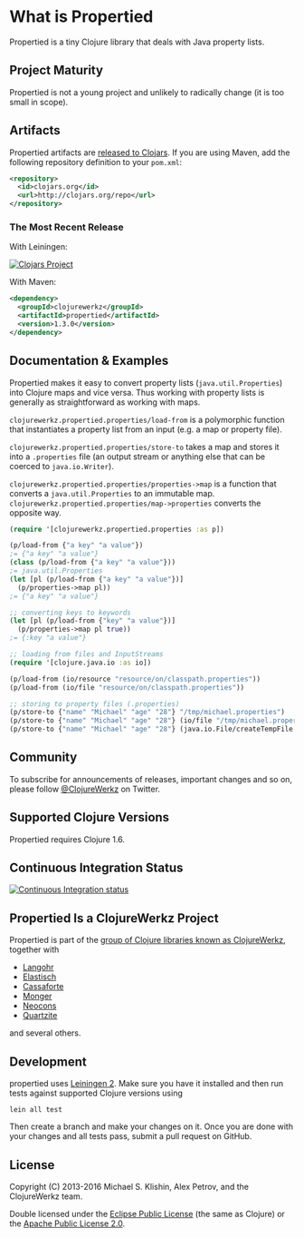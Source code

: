 # What is Propertied

Propertied is a tiny Clojure library that deals with Java property
lists.


## Project Maturity

Propertied is not a young project and unlikely to radically change
(it is too small in scope).


## Artifacts

Propertied artifacts are [released to
Clojars](https://clojars.org/clojurewerkz/propertied). If you are
using Maven, add the following repository definition to your
`pom.xml`:

``` xml
<repository>
  <id>clojars.org</id>
  <url>http://clojars.org/repo</url>
</repository>
```

### The Most Recent Release

With Leiningen:

[![Clojars Project](http://clojars.org/clojurewerkz/propertied/latest-version.svg)](http://clojars.org/clojurewerkz/propertied)


With Maven:

``` xml
<dependency>
  <groupId>clojurewerkz</groupId>
  <artifactId>propertied</artifactId>
  <version>1.3.0</version>
</dependency>
```


## Documentation & Examples

Propertied makes it easy to convert property lists
(`java.util.Properties`) into Clojure maps and vice versa. Thus
working with property lists is generally as straightforward as working
with maps.

`clojurewerkz.propertied.properties/load-from` is a polymorphic
function that instantiates a property list from an input (e.g. a map
or property file).

`clojurewerkz.propertied.properties/store-to` takes a map and stores
it into a `.properties` file (an output stream or anything else that
can be coerced to `java.io.Writer`).

`clojurewerkz.propertied.properties/properties->map` is a function
that converts a `java.util.Properties` to an immutable
map. `clojurewerkz.propertied.properties/map->properties` converts the
opposite way.

``` clojure
(require '[clojurewerkz.propertied.properties :as p])

(p/load-from {"a key" "a value"})
;= {"a key" "a value"}
(class (p/load-from {"a key" "a value"}))
;= java.util.Properties
(let [pl (p/load-from {"a key" "a value"})]
  (p/properties->map pl))
;= {"a key" "a value"}

;; converting keys to keywords
(let [pl (p/load-from {"key" "a value"})]
  (p/properties->map pl true))
;= {:key "a value"}

;; loading from files and InputStreams
(require '[clojure.java.io :as io])

(p/load-from (io/resource "resource/on/classpath.properties"))
(p/load-from (io/file "resource/on/classpath.properties"))

;; storing to property files (.properties)
(p/store-to {"name" "Michael" "age" "28"} "/tmp/michael.properties")
(p/store-to {"name" "Michael" "age" "28"} (io/file "/tmp/michael.properties"))
(p/store-to {"name" "Michael" "age" "28"} (java.io.File/createTempFile "michael" ".properties"))
```


## Community

To subscribe for announcements of releases, important changes and so
on, please follow [@ClojureWerkz](https://twitter.com/#!/clojurewerkz)
on Twitter.



## Supported Clojure Versions

Propertied requires Clojure 1.6.


## Continuous Integration Status

[![Continuous Integration
status](https://secure.travis-ci.org/michaelklishin/propertied.png)](http://travis-ci.org/michaelklishin/propertied)



## Propertied Is a ClojureWerkz Project

Propertied is part of the [group of Clojure libraries known as ClojureWerkz](http://clojurewerkz.org), together with

 * [Langohr](https://github.com/michaelklishin/langohr)
 * [Elastisch](https://github.com/clojurewerkz/elastisch)
 * [Cassaforte](http://clojurecassandra.info)
 * [Monger](http://clojuremongodb.info)
 * [Neocons](http://clojureneo4j.info)
 * [Quartzite](https://github.com/michaelklishin/quartzite)

and several others.


## Development

propertied uses [Leiningen
2](https://github.com/technomancy/leiningen/blob/master/doc/TUTORIAL.md). Make
sure you have it installed and then run tests against supported
Clojure versions using

    lein all test

Then create a branch and make your changes on it. Once you are done
with your changes and all tests pass, submit a pull request on GitHub.



## License

Copyright (C) 2013-2016 Michael S. Klishin, Alex Petrov, and the ClojureWerkz team.

Double licensed under the [Eclipse Public License](http://www.eclipse.org/legal/epl-v10.html) (the same as Clojure) or
the [Apache Public License 2.0](http://www.apache.org/licenses/LICENSE-2.0.html).
